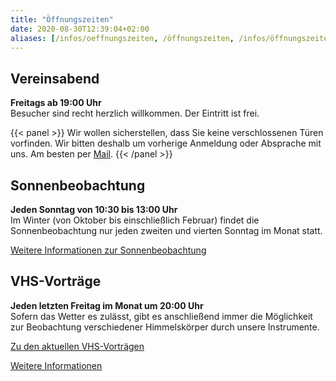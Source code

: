 ```yaml
---
title: "Öffnungszeiten"
date: 2020-08-30T12:39:04+02:00
aliases: [/infos/oeffnungszeiten, /öffnungszeiten, /infos/öffnungszeiten]
---
```



## Vereinsabend


**Freitags ab 19:00 Uhr**  
Besucher sind recht herzlich willkommen. Der Eintritt ist frei.  

{{< panel >}}
Wir wollen sicherstellen, dass Sie keine verschlossenen Türen vorfinden. Wir bitten deshalb um vorherige Anmeldung oder Absprache mit uns. Am besten per [Mail](/kontakt).
{{< /panel >}}

## Sonnenbeobachtung

**Jeden Sonntag von 10:30 bis 13:00 Uhr**  
Im Winter (von Oktober bis einschließlich Februar) findet die Sonnenbeobachtung nur jeden zweiten und vierten Sonntag im Monat statt.

[Weitere Informationen zur Sonnenbeobachtung](/ueber-uns/sonnenbeobachtung)

## VHS-Vorträge

**Jeden letzten Freitag im Monat um 20:00 Uhr**  
Sofern das Wetter es zulässt, gibt es anschließend immer die Möglichkeit zur Beobachtung verschiedener Himmelskörper durch unsere Instrumente.

[Zu den aktuellen VHS-Vorträgen](/vhs)

[Weitere Informationen](/vortraege)